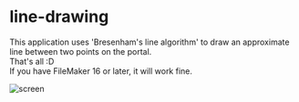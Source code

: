 # line-drawing
 
This application uses 'Bresenham's line algorithm' to draw an approximate line between two points on the portal.  
That's all :D  
If you have FileMaker 16 or later, it will work fine.  

![screen](https://user-images.githubusercontent.com/88883215/129718682-8a168b33-5898-4f47-b832-786c7bec974a.png)
